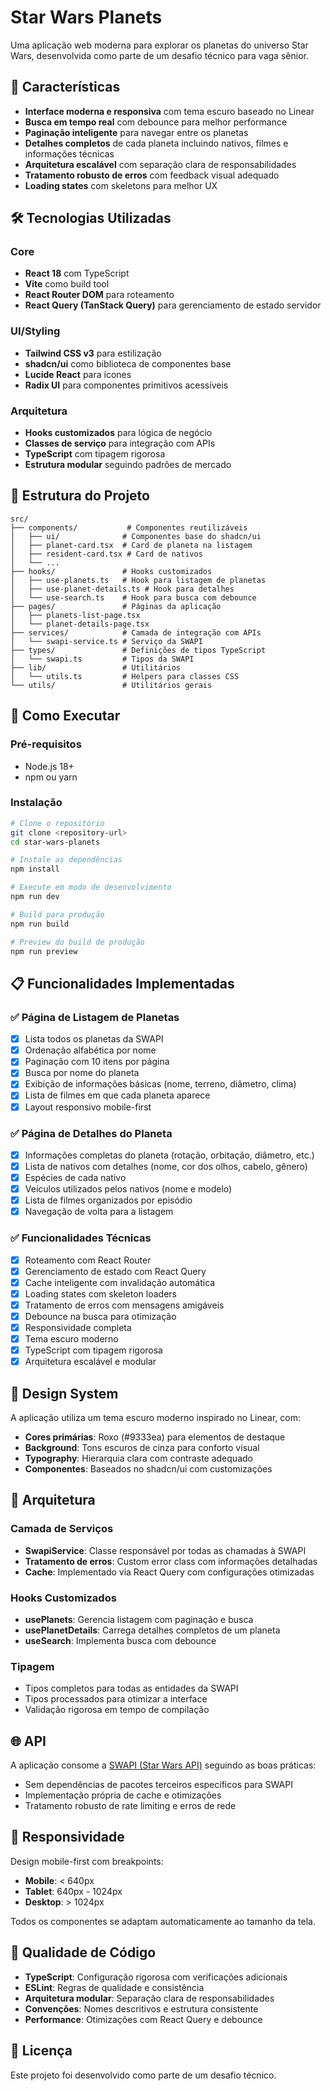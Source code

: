 # Star Wars Planets

Uma aplicação web moderna para explorar os planetas do universo Star Wars, desenvolvida como parte de um desafio técnico para vaga sênior.

## 🌟 Características

- **Interface moderna e responsiva** com tema escuro baseado no Linear
- **Busca em tempo real** com debounce para melhor performance
- **Paginação inteligente** para navegar entre os planetas
- **Detalhes completos** de cada planeta incluindo nativos, filmes e informações técnicas
- **Arquitetura escalável** com separação clara de responsabilidades
- **Tratamento robusto de erros** com feedback visual adequado
- **Loading states** com skeletons para melhor UX

## 🛠 Tecnologias Utilizadas

### Core
- **React 18** com TypeScript
- **Vite** como build tool
- **React Router DOM** para roteamento
- **React Query (TanStack Query)** para gerenciamento de estado servidor

### UI/Styling
- **Tailwind CSS v3** para estilização
- **shadcn/ui** como biblioteca de componentes base
- **Lucide React** para ícones
- **Radix UI** para componentes primitivos acessíveis

### Arquitetura
- **Hooks customizados** para lógica de negócio
- **Classes de serviço** para integração com APIs
- **TypeScript** com tipagem rigorosa
- **Estrutura modular** seguindo padrões de mercado

## 📁 Estrutura do Projeto

```
src/
├── components/           # Componentes reutilizáveis
│   ├── ui/              # Componentes base do shadcn/ui
│   ├── planet-card.tsx  # Card de planeta na listagem
│   ├── resident-card.tsx # Card de nativos
│   └── ...
├── hooks/               # Hooks customizados
│   ├── use-planets.ts   # Hook para listagem de planetas
│   ├── use-planet-details.ts # Hook para detalhes
│   └── use-search.ts    # Hook para busca com debounce
├── pages/               # Páginas da aplicação
│   ├── planets-list-page.tsx
│   └── planet-details-page.tsx
├── services/            # Camada de integração com APIs
│   └── swapi-service.ts # Serviço da SWAPI
├── types/               # Definições de tipos TypeScript
│   └── swapi.ts         # Tipos da SWAPI
├── lib/                 # Utilitários
│   └── utils.ts         # Helpers para classes CSS
└── utils/               # Utilitários gerais
```

## 🚀 Como Executar

### Pré-requisitos
- Node.js 18+ 
- npm ou yarn

### Instalação
```bash
# Clone o repositório
git clone <repository-url>
cd star-wars-planets

# Instale as dependências
npm install

# Execute em modo de desenvolvimento
npm run dev

# Build para produção
npm run build

# Preview do build de produção
npm run preview
```

## 📋 Funcionalidades Implementadas

### ✅ Página de Listagem de Planetas
- [x] Lista todos os planetas da SWAPI
- [x] Ordenação alfabética por nome
- [x] Paginação com 10 itens por página
- [x] Busca por nome do planeta
- [x] Exibição de informações básicas (nome, terreno, diâmetro, clima)
- [x] Lista de filmes em que cada planeta aparece
- [x] Layout responsivo mobile-first

### ✅ Página de Detalhes do Planeta
- [x] Informações completas do planeta (rotação, orbitação, diâmetro, etc.)
- [x] Lista de nativos com detalhes (nome, cor dos olhos, cabelo, gênero)
- [x] Espécies de cada nativo
- [x] Veículos utilizados pelos nativos (nome e modelo)
- [x] Lista de filmes organizados por episódio
- [x] Navegação de volta para a listagem

### ✅ Funcionalidades Técnicas
- [x] Roteamento com React Router
- [x] Gerenciamento de estado com React Query
- [x] Cache inteligente com invalidação automática
- [x] Loading states com skeleton loaders
- [x] Tratamento de erros com mensagens amigáveis
- [x] Debounce na busca para otimização
- [x] Responsividade completa
- [x] Tema escuro moderno
- [x] TypeScript com tipagem rigorosa
- [x] Arquitetura escalável e modular

## 🎨 Design System

A aplicação utiliza um tema escuro moderno inspirado no Linear, com:
- **Cores primárias**: Roxo (#9333ea) para elementos de destaque
- **Background**: Tons escuros de cinza para conforto visual
- **Typography**: Hierarquia clara com contraste adequado
- **Componentes**: Baseados no shadcn/ui com customizações

## 🔧 Arquitetura

### Camada de Serviços
- **SwapiService**: Classe responsável por todas as chamadas à SWAPI
- **Tratamento de erros**: Custom error class com informações detalhadas
- **Cache**: Implementado via React Query com configurações otimizadas

### Hooks Customizados
- **usePlanets**: Gerencia listagem com paginação e busca
- **usePlanetDetails**: Carrega detalhes completos de um planeta
- **useSearch**: Implementa busca com debounce

### Tipagem
- Tipos completos para todas as entidades da SWAPI
- Tipos processados para otimizar a interface
- Validação rigorosa em tempo de compilação

## 🌐 API

A aplicação consome a [SWAPI (Star Wars API)](https://swapi.dev/) seguindo as boas práticas:
- Sem dependências de pacotes terceiros específicos para SWAPI
- Implementação própria de cache e otimizações
- Tratamento robusto de rate limiting e erros de rede

## 📱 Responsividade

Design mobile-first com breakpoints:
- **Mobile**: < 640px
- **Tablet**: 640px - 1024px  
- **Desktop**: > 1024px

Todos os componentes se adaptam automaticamente ao tamanho da tela.

## 🧪 Qualidade de Código

- **TypeScript**: Configuração rigorosa com verificações adicionais
- **ESLint**: Regras de qualidade e consistência
- **Arquitetura modular**: Separação clara de responsabilidades
- **Convenções**: Nomes descritivos e estrutura consistente
- **Performance**: Otimizações com React Query e debounce

## 📄 Licença

Este projeto foi desenvolvido como parte de um desafio técnico.